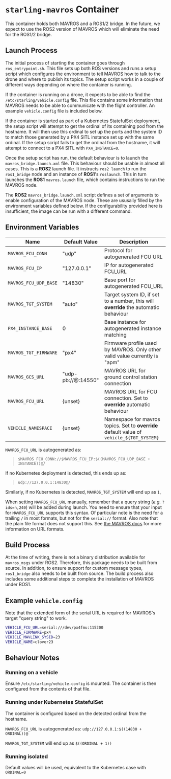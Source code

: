 # `starling-mavros` Container

This container holds both MAVROS and a ROS1/2 bridge. In the future, we expect to use the ROS2 version of MAVROS which
will eliminate the need for the ROS1/2 bridge.

## Launch Process

The initial process of starting the container goes through `ros_entrypoint.sh`. This file sets up both ROS versions and
runs a setup script which configures the environment to tell MAVROS how to talk to the drone and where to publish its
topics. The setup script works in a couple of different ways depending on where the container is running.

If the container is running on a drone, it expects to be able to find the `/etc/starling/vehicle.config` file. This file
contains some information that MAVROS needs to be able to communicate with the flight controller. An example
`vehicle.config` file is included below.

If the container is started as part of a Kubernetes StatefulSet deployment, the setup script will attempt to get the
ordinal of its containing pod from the hostname. It will then use this ordinal to set up the ports and the system ID to
match those generated by a PX4 SITL instance set up with the same ordinal. If the setup script fails to get the ordinal
from the hostname, it will attempt to connect to a PX4 SITL with `PX4_INSTANCE=0`.

Once the setup script has run, the default behaviour is to launch the `mavros_bridge.launch.xml` file. This behaviour
should be usable in almost all cases. This is a __ROS2__ launch file. It instructs `ros2 launch` to run the
`ros1_bridge` node and an instance of __ROS1__'s `roslaunch`. This in turn launches the __ROS1__ `mavros.launch` file,
which contains instructions to run the MAVROS node.

The __ROS2__ `mavros_bridge.launch.xml` script defines a set of arguments to enable configuration of the MAVROS node.
These are ususally filled by the environment variables defined below. If the configurability provided here is
insufficient, the image can be run with a different command.

## Environment Variables

Name                  | Default Value      | Description
----------------------|--------------------|------------
`MAVROS_FCU_CONN`     | "udp"              | Protocol for autogenerated FCU URL
`MAVROS_FCU_IP`       | "127.0.0.1"        | IP for autogenerated FCU_URL
`MAVROS_FCU_UDP_BASE` | "14830"            | Base port for autogenerated FCU_URL
`MAVROS_TGT_SYSTEM`   | "auto"             | Target system ID, if set to a number, this will __override__ the automatic behaviour
`PX4_INSTANCE_BASE`   | 0                  | Base instance for autogenerated instance matching
`MAVROS_TGT_FIRMWARE` | "px4"              | Firmware profile used by MAVROS. Only other valid value currently is "apm"
`MAVROS_GCS_URL`      | "udp-pb://@:14550" | MAVROS URL for ground control station connection
`MAVROS_FCU_URL`      | {unset}            | MAVROS URL for FCU connection. Set to __override__ automatic behaviour
`VEHICLE_NAMESPACE`   | {unset}            | Namespace for mavros topics. Set to __override__ default value of `vehicle_${TGT_SYSTEM}`

`MAVROS_FCU_URL` is autogenerated as:
> `$MAVROS_FCU_CONN://$MAVROS_FCU_IP:$((MAVROS_FCU_UDP_BASE + INSTANCE))@/`

If no Kubernetes deployment is detected, this ends up as:
> `udp://127.0.0.1:14830@/`

Similarly, if no Kubernetes is detected, `MAVROS_TGT_SYSTEM` will end up as `1`,

When setting `MAVROS_FCU_URL` manually, remember that a query string (_e.g._ `?ids=n,240`) will be added during launch.
You need to ensure that your input for `MAVROS_FCU_URL` supports this syntax. Of particular note is the need for a
trailing `/` in most formats, but not for the `serial://` format. Also note that the plain file format does not support
this. See [the MAVROS docs](https://github.com/mavlink/mavros/blob/master/mavros/README.md#connection-url) for more
information on URL formats.

## Build Process

At the time of writing, there is not a binary distribution available for `mavros_msgs` under ROS2. Therefore, this
package needs to be built from source. In addition, to ensure support for custom message types, `ros1_bridge` also needs
to be built from source. The build process also includes some additional steps to complete the installation of MAVROS
under ROS1.

## Example `vehicle.config`

Note that the extended form of the serial URL is required for MAVROS's target "query string" to work.

```bash
VEHICLE_FCU_URL=serial:///dev/px4fmu:115200
VEHICLE_FIRMWARE=px4
VEHICLE_MAVLINK_SYSID=23
VEHICLE_NAME=clover23
```

## Behaviour Notes

### Running on a vehicle

Ensure `/etc/starling/vehicle.config` is mounted. The container is then configured from the contents of that file.

### Running under Kubernetes StatefulSet

The container is configured based on the detected ordinal from the hostname.

`MAVROS_FCU_URL` is autogenerated as: `udp://127.0.0.1:$((14830 + ORDINAL))@`

`MAVROS_TGT_SYSTEM` will end up as `$((ORDINAL + 1))`

### Running isolated

Default values will be used, equivalent to the Kubernetes case with `ORDINAL=0`
